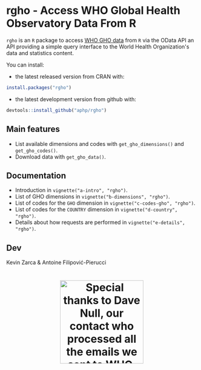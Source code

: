 # rgho - Access WHO Global Health Observatory Data From R

`rgho` is an `R` package to access [WHO GHO data](https://www.who.int/data/gho/) from `R` via the OData API an API providing a simple query interface to the World Health Organization's data and statistics content.

You can install:

  * the latest released version from CRAN with:

```r
install.packages("rgho")
```

  * the latest development version from github with:

```r
devtools::install_github("aphp/rgho")
```

## Main features

  * List available dimensions and codes with `get_gho_dimensions()` and `get_gho_codes()`.
  * Download data with `get_gho_data()`.
  
## Documentation

  * Introduction in `vignette("a-intro", "rgho")`.
  * List of GHO dimensions in `vignette("b-dimensions", "rgho")`.
  * List of codes for the `GHO` dimension in `vignette("c-codes-gho", "rgho")`.
  * List of codes for the `COUNTRY` dimension in `vignette("d-country", "rgho")`.
  * Details about how requests are performed in `vignette("e-details", "rgho")`.

## Dev

Kevin Zarca & Antoine Filipović-Pierucci

<h1 align="center">
<a href="http://recherche-innovation.aphp.fr/urc-eco/">
	<img width="220" src="./inst/media/logo.png" title="Special thanks to Dave Null, our contact who processed all the emails we sent to WHO.">
</a>
</h1>
